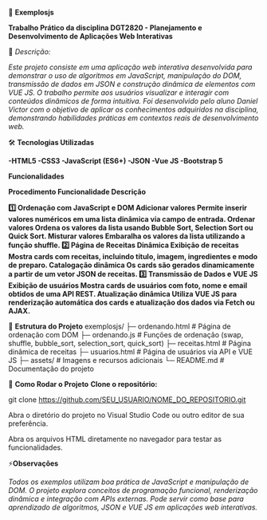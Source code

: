 📂 **Exemplosjs**

**Trabalho Prático da disciplina DGT2820 - Planejamento e Desenvolvimento de Aplicações Web Interativas**

📖 *Descrição:*

*Este projeto consiste em uma aplicação web interativa desenvolvida para demonstrar o uso de algoritmos em JavaScript, manipulação do DOM, transmissão de dados em JSON
e construção dinâmica de elementos com VUE JS.
O trabalho permite aos usuários visualizar e interagir com conteúdos dinâmicos de forma intuitiva. 
Foi desenvolvido pelo aluno Daniel Victor com o objetivo de aplicar os conhecimentos adquiridos na disciplina,
demonstrando habilidades práticas em contextos reais de desenvolvimento web.*

🛠 **Tecnologias Utilizadas**

**-HTML5
-CSS3
-JavaScript (ES6+)
-JSON
-Vue JS
-Bootstrap 5**

**Funcionalidades**

**Procedimento	Funcionalidade	Descrição**

**1️⃣ Ordenação com JavaScript e DOM	Adicionar valores	Permite inserir valores numéricos em uma lista dinâmica via campo de entrada.
	Ordenar valores	Ordena os valores da lista usando Bubble Sort, Selection Sort ou Quick Sort.
	Misturar valores	Embaralha os valores da lista utilizando a função shuffle.
2️⃣ Página de Receitas Dinâmica	Exibição de receitas	Mostra cards com receitas, incluindo título, imagem, ingredientes e modo de preparo.
	Catalogação dinâmica	Os cards são gerados dinamicamente a partir de um vetor JSON de receitas.
3️⃣ Transmissão de Dados e VUE JS	Exibição de usuários	Mostra cards de usuários com foto, nome e email obtidos de uma API REST.
	Atualização dinâmica	Utiliza VUE JS para renderização automática dos cards e atualização dos dados via Fetch ou AJAX.**

📁 **Estrutura do Projeto**
exemplosjs/
├─ ordenando.html      # Página de ordenação com DOM
├─ ordenando.js        # Funções de ordenação (swap, shuffle, bubble_sort, selection_sort, quick_sort)
├─ receitas.html       # Página dinâmica de receitas
├─ usuarios.html       # Página de usuários via API e VUE JS
├─ assets/             # Imagens e recursos adicionais
└─ README.md           # Documentação do projeto


🚀 **Como Rodar o Projeto**
**Clone o repositório:**

git clone https://github.com/SEU_USUARIO/NOME_DO_REPOSITORIO.git


Abra o diretório do projeto no Visual Studio Code ou outro editor de sua preferência.

Abra os arquivos HTML diretamente no navegador para testar as funcionalidades.

⚡**Observações**

*Todos os exemplos utilizam boa prática de JavaScript e manipulação de DOM.
O projeto explora conceitos de programação funcional, renderização dinâmica e integração com APIs externas.
Pode servir como base para aprendizado de algoritmos, JSON e VUE JS em aplicações web interativas.*
